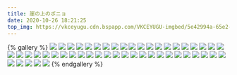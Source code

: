 ```yaml
---
title: 崖の上のポニョ
date: 2020-10-26 18:21:25
top_img: https://vkceyugu.cdn.bspapp.com/VKCEYUGU-imgbed/5e42994a-65e2-4041-86bf-3a47817b2bdf.jpg
---
```

{% gallery %}
![](https://pan.mistill.com/图片/吉卜力工作室400/崖の上のポニョ/1.jpg)
![](https://pan.mistill.com/图片/吉卜力工作室400/崖の上のポニョ/2.jpg)
![](https://pan.mistill.com/图片/吉卜力工作室400/崖の上のポニョ/3.jpg)
![](https://pan.mistill.com/图片/吉卜力工作室400/崖の上のポニョ/4.jpg)
![](https://pan.mistill.com/图片/吉卜力工作室400/崖の上のポニョ/5.jpg)
![](https://pan.mistill.com/图片/吉卜力工作室400/崖の上のポニョ/6.jpg)
![](https://pan.mistill.com/图片/吉卜力工作室400/崖の上のポニョ/7.jpg)
![](https://pan.mistill.com/图片/吉卜力工作室400/崖の上のポニョ/8.jpg)
![](https://pan.mistill.com/图片/吉卜力工作室400/崖の上のポニョ/9.jpg)
![](https://pan.mistill.com/图片/吉卜力工作室400/崖の上のポニョ/10.jpg)
![](https://pan.mistill.com/图片/吉卜力工作室400/崖の上のポニョ/11.jpg)
![](https://pan.mistill.com/图片/吉卜力工作室400/崖の上のポニョ/12.jpg)
![](https://pan.mistill.com/图片/吉卜力工作室400/崖の上のポニョ/13.jpg)
![](https://pan.mistill.com/图片/吉卜力工作室400/崖の上のポニョ/14.jpg)
![](https://pan.mistill.com/图片/吉卜力工作室400/崖の上のポニョ/15.jpg)
![](https://pan.mistill.com/图片/吉卜力工作室400/崖の上のポニョ/16.jpg)
![](https://pan.mistill.com/图片/吉卜力工作室400/崖の上のポニョ/17.jpg)
![](https://pan.mistill.com/图片/吉卜力工作室400/崖の上のポニョ/18.jpg)
![](https://pan.mistill.com/图片/吉卜力工作室400/崖の上のポニョ/19.jpg)
![](https://pan.mistill.com/图片/吉卜力工作室400/崖の上のポニョ/20.jpg)
![](https://pan.mistill.com/图片/吉卜力工作室400/崖の上のポニョ/21.jpg)
![](https://pan.mistill.com/图片/吉卜力工作室400/崖の上のポニョ/22.jpg)
![](https://pan.mistill.com/图片/吉卜力工作室400/崖の上のポニョ/23.jpg)
![](https://pan.mistill.com/图片/吉卜力工作室400/崖の上のポニョ/24.jpg)
![](https://pan.mistill.com/图片/吉卜力工作室400/崖の上のポニョ/25.jpg)
![](https://pan.mistill.com/图片/吉卜力工作室400/崖の上のポニョ/26.jpg)
![](https://pan.mistill.com/图片/吉卜力工作室400/崖の上のポニョ/27.jpg)
![](https://pan.mistill.com/图片/吉卜力工作室400/崖の上のポニョ/28.jpg)
![](https://pan.mistill.com/图片/吉卜力工作室400/崖の上のポニョ/29.jpg)
![](https://pan.mistill.com/图片/吉卜力工作室400/崖の上のポニョ/30.jpg)
![](https://pan.mistill.com/图片/吉卜力工作室400/崖の上のポニョ/31.jpg)
![](https://pan.mistill.com/图片/吉卜力工作室400/崖の上のポニョ/32.jpg)
![](https://pan.mistill.com/图片/吉卜力工作室400/崖の上のポニョ/33.jpg)
![](https://pan.mistill.com/图片/吉卜力工作室400/崖の上のポニョ/34.jpg)
![](https://pan.mistill.com/图片/吉卜力工作室400/崖の上のポニョ/35.jpg)
![](https://pan.mistill.com/图片/吉卜力工作室400/崖の上のポニョ/36.jpg)
![](https://pan.mistill.com/图片/吉卜力工作室400/崖の上のポニョ/37.jpg)
![](https://pan.mistill.com/图片/吉卜力工作室400/崖の上のポニョ/38.jpg)
![](https://pan.mistill.com/图片/吉卜力工作室400/崖の上のポニョ/39.jpg)
![](https://pan.mistill.com/图片/吉卜力工作室400/崖の上のポニョ/40.jpg)
![](https://pan.mistill.com/图片/吉卜力工作室400/崖の上のポニョ/41.jpg)
![](https://pan.mistill.com/图片/吉卜力工作室400/崖の上のポニョ/42.jpg)
![](https://pan.mistill.com/图片/吉卜力工作室400/崖の上のポニョ/43.jpg)
![](https://pan.mistill.com/图片/吉卜力工作室400/崖の上のポニョ/44.jpg)
![](https://pan.mistill.com/图片/吉卜力工作室400/崖の上のポニョ/45.jpg)
![](https://pan.mistill.com/图片/吉卜力工作室400/崖の上のポニョ/46.jpg)
![](https://pan.mistill.com/图片/吉卜力工作室400/崖の上のポニョ/47.jpg)
![](https://pan.mistill.com/图片/吉卜力工作室400/崖の上のポニョ/48.jpg)
![](https://pan.mistill.com/图片/吉卜力工作室400/崖の上のポニョ/49.jpg)
![](https://pan.mistill.com/图片/吉卜力工作室400/崖の上のポニョ/50.jpg)
{% endgallery %}
